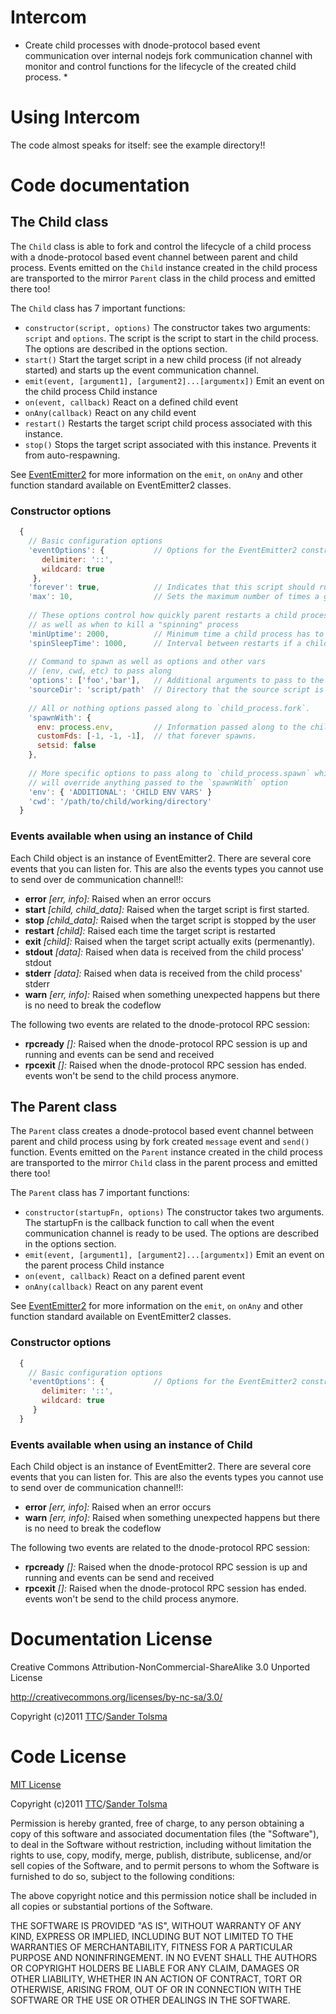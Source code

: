 # Intercom

* Create child processes with dnode-protocol based event communication over internal nodejs fork communication channel with monitor and control functions for the lifecycle of the created child process. *

# Using Intercom

The code almost speaks for itself: see the example directory!!

# Code documentation

## The Child class

The `Child` class is able to fork and control the lifecycle of a child process with a dnode-protocol based event channel between parent and child process.
Events emitted on the `Child` instance created in the child process are transported to the mirror `Parent` class in the child process and emitted there too! 

The `Child` class has 7 important functions:

  * `constructor(script, options)` The constructor takes two arguments: `script` and `options`. The script is the script to start in the child process. The options are described in the options section.
  * `start()` Start the target script in a new child process (if not already started) and starts up the event communication channel.
  * `emit(event, [argument1], [argument2]...[argumentx])` Emit an event on the child process Child instance
  * `on(event, callback)` React on a defined child event 
  * `onAny(callback)`  React on any child event
  * `restart()`  Restarts the target script child process associated with this instance.
  * `stop()` Stops the target script associated with this instance. Prevents it from auto-respawning.  
  
See [EventEmitter2](https://github.com/hij1nx/EventEmitter2) for more information on the `emit`, `on` `onAny` and other function standard available on EventEmitter2 classes.  
  
### Constructor options

``` js
  {
    // Basic configuration options
    'eventOptions': {           // Options for the EventEmitter2 constructor. See EventEmitter2!!
       delimiter: '::',
       wildcard: true
     },
    'forever': true,            // Indicates that this script should run forever
    'max': 10,                  // Sets the maximum number of times a given script should run
    
    // These options control how quickly parent restarts a child process
    // as well as when to kill a "spinning" process
    'minUptime': 2000,          // Minimum time a child process has to be up. Forever will 'exit' otherwise.
    'spinSleepTime': 1000,      // Interval between restarts if a child is spinning (i.e. alive < minUptime).
    
    // Command to spawn as well as options and other vars 
    // (env, cwd, etc) to pass along
    'options': ['foo','bar'],   // Additional arguments to pass to the script,
    'sourceDir': 'script/path'  // Directory that the source script is in
    
    // All or nothing options passed along to `child_process.fork`.
    'spawnWith': {
      env: process.env,         // Information passed along to the child process
      customFds: [-1, -1, -1],  // that forever spawns.
      setsid: false
    },
    
    // More specific options to pass along to `child_process.spawn` which 
    // will override anything passed to the `spawnWith` option
    'env': { 'ADDITIONAL': 'CHILD ENV VARS' }
    'cwd': '/path/to/child/working/directory'
  }
```

### Events available when using an instance of Child

Each Child object is an instance of EventEmitter2. There are several core events that you can listen for. This are also the events types you cannot use to send over de communication channel!!:

* **error**    _[err, info]:_           Raised when an error occurs
* **start**    _[child, child_data]:_   Raised when the target script is first started.
* **stop**     _[child_data]:_          Raised when the target script is stopped by the user
* **restart**  _[child]:_               Raised each time the target script is restarted
* **exit**     _[child]:_               Raised when the target script actually exits (permenantly).
* **stdout**   _[data]:_                Raised when data is received from the child process' stdout
* **stderr**   _[data]:_                Raised when data is received from the child process' stderr
* **warn**     _[err, info]:_           Raised when something unexpected happens but there is no need to break the codeflow

The following two events are related to the dnode-protocol RPC session:

* **rpcready**  _[]:_                   Raised when the dnode-protocol RPC session is up and running and events can be send and received
* **rpcexit**   _[]:_                   Raised when the dnode-protocol RPC session has ended. events won't be send to the child process anymore.


## The Parent class

The `Parent` class creates a dnode-protocol based event channel between parent and child process using by fork created `message` event and `send()` function.
Events emitted on the `Parent` instance created in the child process are transported to the mirror `Child` class in the parent process and emitted there too! 

The `Parent` class has 7 important functions:

  * `constructor(startupFn, options)` The constructor takes two arguments. The startupFn is the callback function to call when the event communication channel is ready to be used. The options are described in the options section.
  * `emit(event, [argument1], [argument2]...[argumentx])` Emit an event on the parent process Child instance
  * `on(event, callback)` React on a defined parent event 
  * `onAny(callback)`  React on any parent event
  
See [EventEmitter2](https://github.com/hij1nx/EventEmitter2) for more information on the `emit`, `on` `onAny` and other function standard available on EventEmitter2 classes.  

### Constructor options

``` js
  {
    // Basic configuration options
    'eventOptions': {           // Options for the EventEmitter2 constructor. See EventEmitter2!!
       delimiter: '::',
       wildcard: true
     }
  }
```

### Events available when using an instance of Child

Each Child object is an instance of EventEmitter2. There are several core events that you can listen for. This are also the events types you cannot use to send over de communication channel!!:

* **error**    _[err, info]:_           Raised when an error occurs
* **warn**     _[err, info]:_           Raised when something unexpected happens but there is no need to break the codeflow

The following two events are related to the dnode-protocol RPC session:

* **rpcready**  _[]:_                   Raised when the dnode-protocol RPC session is up and running and events can be send and received
* **rpcexit**   _[]:_                   Raised when the dnode-protocol RPC session has ended. events won't be send to the child process anymore.
  

Documentation License
=====================

Creative Commons Attribution-NonCommercial-ShareAlike 3.0 Unported License

http://creativecommons.org/licenses/by-nc-sa/3.0/

Copyright (c)2011 [TTC](http://www.tolsma.net)/[Sander Tolsma](http://sander.tolsma.net/)


Code License
============

[MIT License](http://www.opensource.org/licenses/mit-license.php)

Copyright (c)2011 [TTC](http://www.tolsma.net)/[Sander Tolsma](http://sander.tolsma.net/)

Permission is hereby granted, free of charge, to any person obtaining a copy
of this software and associated documentation files (the "Software"), to deal
in the Software without restriction, including without limitation the rights
to use, copy, modify, merge, publish, distribute, sublicense, and/or sell
copies of the Software, and to permit persons to whom the Software is
furnished to do so, subject to the following conditions:

The above copyright notice and this permission notice shall be included in
all copies or substantial portions of the Software.

THE SOFTWARE IS PROVIDED "AS IS", WITHOUT WARRANTY OF ANY KIND, EXPRESS OR
IMPLIED, INCLUDING BUT NOT LIMITED TO THE WARRANTIES OF MERCHANTABILITY,
FITNESS FOR A PARTICULAR PURPOSE AND NONINFRINGEMENT. IN NO EVENT SHALL THE
AUTHORS OR COPYRIGHT HOLDERS BE LIABLE FOR ANY CLAIM, DAMAGES OR OTHER
LIABILITY, WHETHER IN AN ACTION OF CONTRACT, TORT OR OTHERWISE, ARISING FROM,
OUT OF OR IN CONNECTION WITH THE SOFTWARE OR THE USE OR OTHER DEALINGS IN
THE SOFTWARE.